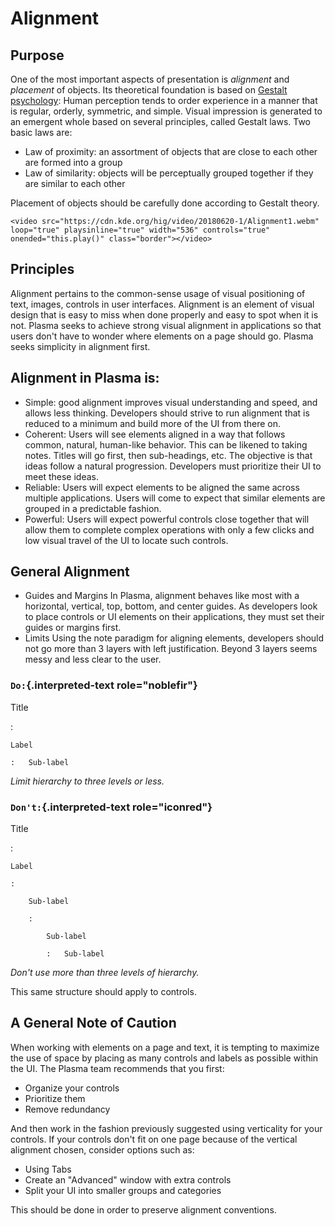 Alignment
=========

Purpose
-------

One of the most important aspects of presentation is *alignment* and
*placement* of objects. Its theoretical foundation is based on [Gestalt
psychology](https://en.wikipedia.org/wiki/Gestalt_psychology): Human
perception tends to order experience in a manner that is regular,
orderly, symmetric, and simple. Visual impression is generated to an
emergent whole based on several principles, called Gestalt laws. Two
basic laws are:

-   Law of proximity: an assortment of objects that are close to each
    other are formed into a group
-   Law of similarity: objects will be perceptually grouped together if
    they are similar to each other

Placement of objects should be carefully done according to Gestalt
theory.

```{=html}
<video src="https://cdn.kde.org/hig/video/20180620-1/Alignment1.webm" loop="true" playsinline="true" width="536" controls="true" onended="this.play()" class="border"></video>
```
Principles
----------

Alignment pertains to the common-sense usage of visual positioning of
text, images, controls in user interfaces. Alignment is an element of
visual design that is easy to miss when done properly and easy to spot
when it is not. Plasma seeks to achieve strong visual alignment in
applications so that users don\'t have to wonder where elements on a
page should go. Plasma seeks simplicity in alignment first.

Alignment in Plasma is:
-----------------------

-   Simple: good alignment improves visual understanding and speed, and
    allows less thinking. Developers should strive to run alignment that
    is reduced to a minimum and build more of the UI from there on.
-   Coherent: Users will see elements aligned in a way that follows
    common, natural, human-like behavior. This can be likened to taking
    notes. Titles will go first, then sub-headings, etc. The objective
    is that ideas follow a natural progression. Developers must
    prioritize their UI to meet these ideas.
-   Reliable: Users will expect elements to be aligned the same across
    multiple applications. Users will come to expect that similar
    elements are grouped in a predictable fashion.
-   Powerful: Users will expect powerful controls close together that
    will allow them to complete complex operations with only a few
    clicks and low visual travel of the UI to locate such controls.

General Alignment
-----------------

-   Guides and Margins In Plasma, alignment behaves like most with a
    horizontal, vertical, top, bottom, and center guides. As developers
    look to place controls or UI elements on their applications, they
    must set their guides or margins first.
-   Limits Using the note paradigm for aligning elements, developers
    should not go more than 3 layers with left justification. Beyond 3
    layers seems messy and less clear to the user.

### `Do:`{.interpreted-text role="noblefir"}

Title

:   

    Label

    :   Sub-label

*Limit hierarchy to three levels or less.*

### `Don't:`{.interpreted-text role="iconred"}

Title

:   

    Label

    :   

        Sub-label

        :   

            Sub-label

            :   Sub-label

*Don\'t use more than three levels of hierarchy.*

This same structure should apply to controls.

A General Note of Caution
-------------------------

When working with elements on a page and text, it is tempting to
maximize the use of space by placing as many controls and labels as
possible within the UI. The Plasma team recommends that you first:

-   Organize your controls
-   Prioritize them
-   Remove redundancy

And then work in the fashion previously suggested using verticality for
your controls. If your controls don\'t fit on one page because of the
vertical alignment chosen, consider options such as:

-   Using Tabs
-   Create an \"Advanced\" window with extra controls
-   Split your UI into smaller groups and categories

This should be done in order to preserve alignment conventions.

